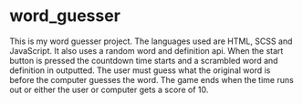 # word_guesser
This is my word guesser project. The languages used are HTML, SCSS and JavaScript. It also uses a random word and definition api.
When the start button is pressed the countdown time starts and a scrambled word and definition in outputted.
The user must guess what the original word is before the computer guesses the word.
The game ends when the time runs out or either the user or computer gets a score of 10.